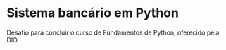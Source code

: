 # Sistema bancário em Python
Desafio para concluir o curso de Fundamentos de Python, oferecido pela DIO.
